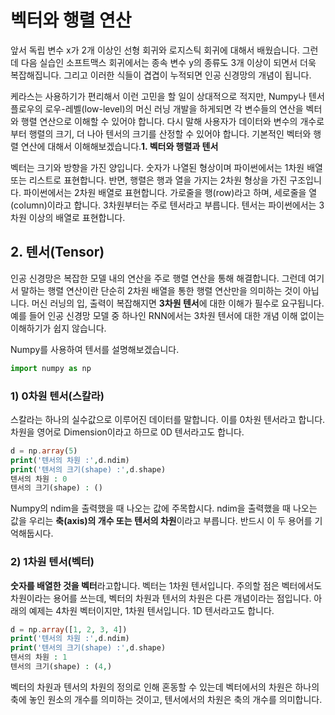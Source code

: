 # 벡터와 행렬 연산

앞서 독립 변수 x가 2개 이상인 선형 회귀와 로지스틱 회귀에 대해서 배웠습니다. 그런데 다음 실습인 소프트맥스 회귀에서는 종속 변수 y의 종류도 3개 이상이 되면서 더욱 복잡해집니다. 그리고 이러한 식들이 겹겹이 누적되면 인공 신경망의 개념이 됩니다.

케라스는 사용하기가 편리해서 이런 고민을 할 일이 상대적으로 적지만, Numpy나 텐서플로우의 로우-레벨(low-level)의 머신 러닝 개발을 하게되면 각 변수들의 연산을 벡터와 행렬 연산으로 이해할 수 있어야 합니다. 다시 말해 사용자가 데이터와 변수의 개수로부터 행렬의 크기, 더 나아 텐서의 크기를 산정할 수 있어야 합니다. 기본적인 벡터와 행렬 연산에 대해서 이해해보겠습니다.**1. 벡터와 행렬과 텐서**

벡터는 크기와 방향을 가진 양입니다. 숫자가 나열된 형상이며 파이썬에서는 1차원 배열 또는 리스트로 표현합니다. 반면, 행렬은 행과 열을 가지는 2차원 형상을 가진 구조입니다. 파이썬에서는 2차원 배열로 표현합니다. 가로줄을 행(row)라고 하며, 세로줄을 열(column)이라고 합니다. 3차원부터는 주로 텐서라고 부릅니다. 텐서는 파이썬에서는 3차원 이상의 배열로 표현합니다.

## **2. 텐서(Tensor)**

인공 신경망은 복잡한 모델 내의 연산을 주로 행렬 연산을 통해 해결합니다. 그런데 여기서 말하는 행렬 연산이란 단순히 2차원 배열을 통한 행렬 연산만을 의미하는 것이 아닙니다. 머신 러닝의 입, 출력이 복잡해지면 **3차원 텐서**에 대한 이해가 필수로 요구됩니다. 예를 들어 인공 신경망 모델 중 하나인 RNN에서는 3차원 텐서에 대한 개념 이해 없이는 이해하기가 쉽지 않습니다.

Numpy를 사용하여 텐서를 설명해보겠습니다.

```javascript
import numpy as np
```

### **1) 0차원 텐서(스칼라)**

스칼라는 하나의 실수값으로 이루어진 데이터를 말합니다. 이를 0차원 텐서라고 합니다. 차원을 영어로 Dimension이라고 하므로 0D 텐서라고도 합니다.

```php
d = np.array(5)
print('텐서의 차원 :',d.ndim)
print('텐서의 크기(shape) :',d.shape)
텐서의 차원 : 0
텐서의 크기(shape) : ()
```

Numpy의 ndim을 출력했을 때 나오는 값에 주목합시다. ndim을 출력했을 때 나오는 값을 우리는 **축(axis)의 개수 또는 텐서의 차원**이라고 부릅니다. 반드시 이 두 용어를 기억해둡시다.

### **2) 1차원 텐서(벡터)**

**숫자를 배열한 것을 벡터**라고합니다. 벡터는 1차원 텐서입니다. 주의할 점은 벡터에서도 차원이라는 용어를 쓰는데, 벡터의 차원과 텐서의 차원은 다른 개념이라는 점입니다. 아래의 예제는 4차원 벡터이지만, 1차원 텐서입니다. 1D 텐서라고도 합니다.

```php
d = np.array([1, 2, 3, 4])
print('텐서의 차원 :',d.ndim)
print('텐서의 크기(shape) :',d.shape)
텐서의 차원 : 1
텐서의 크기(shape) : (4,)
```

벡터의 차원과 텐서의 차원의 정의로 인해 혼동할 수 있는데 벡터에서의 차원은 하나의 축에 놓인 원소의 개수를 의미하는 것이고, 텐서에서의 차원은 축의 개수를 의미합니다.